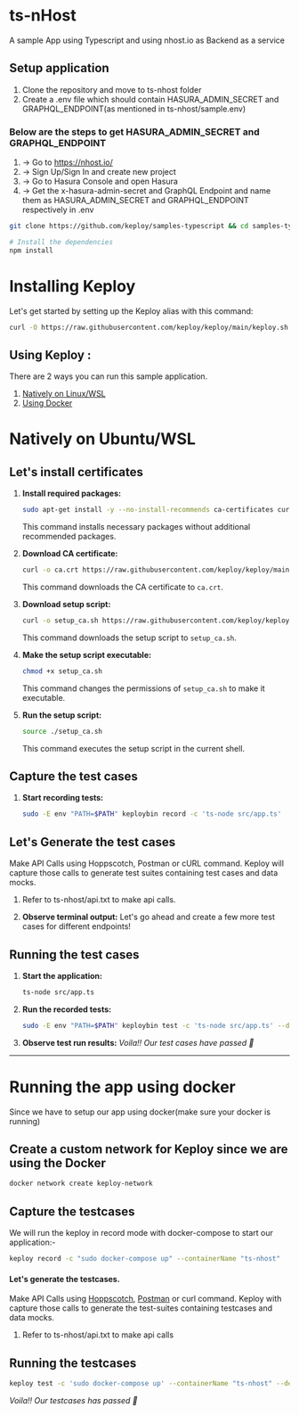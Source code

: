 # ts-nHost

A sample App using Typescript and using nhost.io as Backend as a service

## Setup application

1. Clone the repository and move to ts-nhost folder
2. Create a .env file which should contain HASURA_ADMIN_SECRET and GRAPHQL_ENDPOINT(as mentioned in ts-nhost/sample.env)

### Below are the steps to get HASURA_ADMIN_SECRET and GRAPHQL_ENDPOINT

1. -> Go to https://nhost.io/
2. -> Sign Up/Sign In and create new project
3. -> Go to Hasura Console and open Hasura
4. -> Get the x-hasura-admin-secret and GraphQL Endpoint and name them as HASURA_ADMIN_SECRET and GRAPHQL_ENDPOINT respectively in .env

```bash
git clone https://github.com/keploy/samples-typescript && cd samples-typescript/ts-nhost

# Install the dependencies
npm install
```

# Installing Keploy

Let's get started by setting up the Keploy alias with this command:

```sh
curl -O https://raw.githubusercontent.com/keploy/keploy/main/keploy.sh && source keploy.sh
```

## Using Keploy :

There are 2 ways you can run this sample application.

1. [Natively on Linux/WSL](#natively-on-ubuntuwsl)
2. [Using Docker](#running-sample-app-using-docker)

# Natively on Ubuntu/WSL

## Let's install certificates

1. **Install required packages:**

   ```sh
   sudo apt-get install -y --no-install-recommends ca-certificates curl
   ```

   This command installs necessary packages without additional recommended packages.

2. **Download CA certificate:**

   ```sh
   curl -o ca.crt https://raw.githubusercontent.com/keploy/keploy/main/pkg/core/proxy/asset/ca.crt
   ```

   This command downloads the CA certificate to `ca.crt`.

3. **Download setup script:**

   ```sh
   curl -o setup_ca.sh https://raw.githubusercontent.com/keploy/keploy/main/pkg/core/proxy/asset/setup_ca.sh
   ```

   This command downloads the setup script to `setup_ca.sh`.

4. **Make the setup script executable:**

   ```sh
   chmod +x setup_ca.sh
   ```

   This command changes the permissions of `setup_ca.sh` to make it executable.

5. **Run the setup script:**
   ```sh
   source ./setup_ca.sh
   ```
   This command executes the setup script in the current shell.

## Capture the test cases

1. **Start recording tests:**
   ```bash
   sudo -E env "PATH=$PATH" keploybin record -c 'ts-node src/app.ts'
   ```

## Let's Generate the test cases

Make API Calls using Hoppscotch, Postman or cURL command. Keploy will capture those calls to generate test suites containing test cases and data mocks.

1. Refer to ts-nhost/api.txt to make api calls.

2. **Observe terminal output:**
   Let's go ahead and create a few more test cases for different endpoints!

## Running the test cases

1. **Start the application:**

   ```bash
   ts-node src/app.ts
   ```

2. **Run the recorded tests:**

   ```bash
   sudo -E env "PATH=$PATH" keploybin test -c 'ts-node src/app.ts' --delay 10
   ```

3. **Observe test run results:**
   _Voila!! Our test cases have passed 🌟_

---

# Running the app using docker

Since we have to setup our app using docker(make sure your docker is running)

## Create a custom network for Keploy since we are using the Docker

```bash
docker network create keploy-network
```

## Capture the testcases

We will run the keploy in record mode with docker-compose to start our application:-

```bash
keploy record -c "sudo docker-compose up" --containerName "ts-nhost"

```

#### Let's generate the testcases.

Make API Calls using [Hoppscotch](https://hoppscotch.io), [Postman](https://postman.com) or curl command. Keploy with capture those calls to generate the test-suites containing testcases and data mocks.

1. Refer to ts-nhost/api.txt to make api calls

## Running the testcases

```bash
keploy test -c 'sudo docker-compose up' --containerName "ts-nhost" --delay 10
```

_Voila!! Our testcases has passed 🌟_
